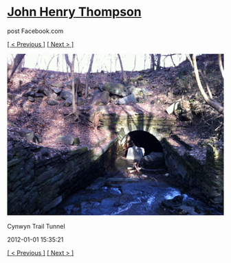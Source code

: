 # [John Henry Thompson](../README.md)
post Facebook.com

[[ < Previous ]](2012-01-01-2.md) [[ Next > ]](2012-01-01-4.md)

[![](../media/2012-01-01/Cynwyn-Trail-Tunnel-2.jpg)](../README.md)

Cynwyn Trail Tunnel

2012-01-01 15:35:21

[[ < Previous ]](2012-01-01-2.md) [[ Next > ]](2012-01-01-4.md)